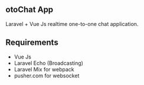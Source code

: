 
## otoChat App

Laravel + Vue Js realtime one-to-one chat application. 

## Requirements

- Vue Js
- Laravel Echo (Broadcasting)
- Laravel Mix for webpack
- pusher.com for websocket
